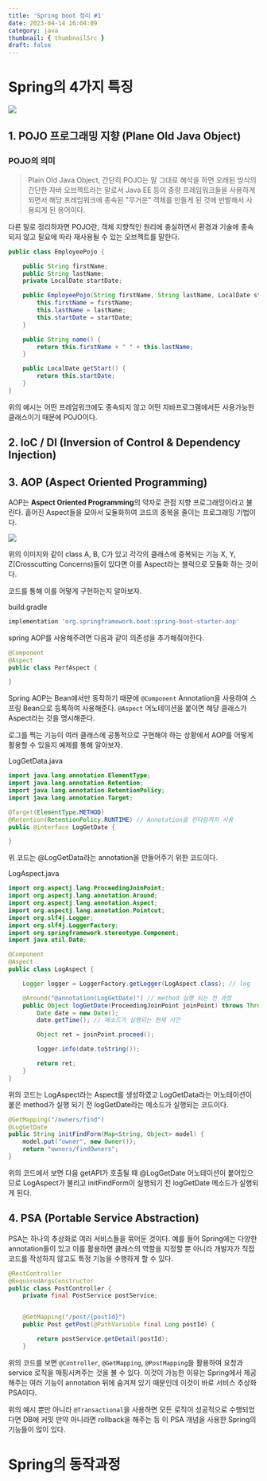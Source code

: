 ```yaml
---
title: 'Spring boot 정리 #1'
date: 2023-04-14 16:04:89
category: java
thumbnail: { thumbnailSrc }
draft: false
---
```


# Spring의 4가지 특징

![](./images/spring.webp)

## 1. POJO 프로그래밍 지향 (Plane Old Java Object)

### POJO의 의미

> Plain Old Java Object, 간단히 POJO는 말 그대로 해석을 하면 오래된 방식의 간단한 자바 오브젝트라는 말로서 Java EE 등의 중량 프레임워크들을 사용하게 되면서 해당 프레임워크에 종속된 "무거운" 객체를 만들게 된 것에 반발해서 사용되게 된 용어이다.

다른 말로 정리하자면 POJO란, 객체 지향적인 원리에 충실하면서 환경과 기술에 종속되지 않고 필요에 따라 재사용될 수 있는 오브젝트를 말한다.

```java
public class EmployeePojo {

    public String firstName;
    public String lastName;
    private LocalDate startDate;

    public EmployeePojo(String firstName, String lastName, LocalDate startDate) {
        this.firstName = firstName;
        this.lastName = lastName;
        this.startDate = startDate;
    }

    public String name() {
        return this.firstName + " " + this.lastName;
    }

    public LocalDate getStart() {
        return this.startDate;
    }
}
```

위의 예시는 어떤 프레임워크에도 종속되지 않고 어떤 자바프로그램에서든 사용가능한 클래스이기 때문에 POJO이다.

## 2. IoC / DI (Inversion of Control & Dependency Injection)

## 3. AOP (Aspect Oriented Programming)

AOP는 **Aspect Oriented Programming**의 약자로 관점 지향 프로그래밍이라고 불린다. 흩어진 Aspect들을 모아서 모듈화하여 코드의 중복을 줄이는 프로그래밍 기법이다.

![](./images/aop.png)

위의 이미지와 같이 class A, B, C가 있고 각각의 클래스에 중복되는 기능 X, Y, Z(Crosscutting Concerns)들이 있다면 이를 Aspect라는 블럭으로 모듈화 하는 것이다.

코드를 통해 이를 어떻게 구현하는지 알아보자.

build.gradle

```groovy
implementation 'org.springframework.boot:spring-boot-starter-aop'
```

spring AOP를 사용해주려면 다음과 같이 의존성을 추가해줘야한다.

```java
@Component
@Aspect
public class PerfAspect {

}
```

Spring AOP는 Bean에서만 동작하기 때문에 `@Component` Annotation을 사용하여 스프링 Bean으로 등록하여 사용해준다.
`@Aspect` 어노테이션을 붙이면 해당 클래스가 Aspect라는 것을 명시해준다.

로그를 찍는 기능이 여러 클래스에 공통적으로 구현해야 하는 상황에서 AOP를 어떻게 활용할 수 있을지 예제를 통해 알아보자.

LogGetData.java

```java
import java.lang.annotation.ElementType;
import java.lang.annotation.Retention;
import java.lang.annotation.RetentionPolicy;
import java.lang.annotation.Target;

@Target(ElementType.METHOD)
@Retention(RetentionPolicy.RUNTIME) // Annotation을 런타임까지 사용
public @interface LogGetDate {

}
```

위 코드는 @LogGetData라는 annotation을 만들어주기 위한 코드이다.

LogAspect.java

```java
import org.aspectj.lang.ProceedingJoinPoint;
import org.aspectj.lang.annotation.Around;
import org.aspectj.lang.annotation.Aspect;
import org.aspectj.lang.annotation.Pointcut;
import org.slf4j.Logger;
import org.slf4j.LoggerFactory;
import org.springframework.stereotype.Component;
import java.util.Date;

@Component
@Aspect
public class LogAspect {

	Logger logger = LoggerFactory.getLogger(LogAspect.class); // log

	@Around("@annotation(LogGetDate)") // method 실행 되는 전 과정
	public Object logGetDate(ProceedingJoinPoint joinPoint) throws Throwable {
		Date date = new Date();
		date.getTime(); // 메소드가 실행되는 현재 시간

		Object ret = joinPoint.proceed();

		logger.info(date.toString());

		return ret;
	}
}
```

위의 코드는 LogAspect라는 Aspect를 생성하였고 LogGetData라는 어노테이션이 붙은 method가 실행 되기 전 logGetDate라는 메소드가 실행되는 코드이다.

```java
@GetMapping("/owners/find")
@LogGetDate
public String initFindForm(Map<String, Object> model) {
    model.put("owner", new Owner());
    return "owners/findOwners";
}
```

위의 코드에서 보면 다음 getAPI가 호출될 때 @LogGetDate 어노테이션이 붙어있으므로 LogAspect가 불리고 initFindForm이 실행되기 전 logGetDate 메소드가 실행되게 된다.

## 4. PSA (Portable Service Abstraction)

PSA는 하나의 추상화로 여러 서비스들을 묶어둔 것이다.
예를 들어 Spring에는 다양한 annotation들이 있고 이를 활용하면 클래스의 역할을 지정할 뿐 아니라 개발자가 직접 코드를 작성하지 않고도 특정 기능을 수행하게 할 수 있다.

```java
@RestController
@RequiredArgsConstructor
public class PostController {
    private final PostService postService;


    @GetMapping("/post/{postId}")
    public Post getPost(@PathVariable final Long postId) {

        return postService.getDetail(postId);
    }
```

위의 코드를 보면 `@Controller`, `@GetMapping`, `@PostMapping`을 활용하여 요청과 service 로직을 매핑시켜주는 것을 볼 수 있다.
이것이 가능한 이유는 Spring에서 제공해주는 여러 기능이 annotation 뒤에 숨겨져 있기 때문인데 이것이 바로 서비스 추상화 PSA이다.

위의 예시 뿐만 아니라 `@Transactional`을 사용하면 모든 로직이 성공적으로 수행되었다면 DB에 커밋 만약 아니라면 rollback을 해주는 등 이 PSA 개념을 사용한 Spring의 기능들이 많이 있다.

# Spring의 동작과정
